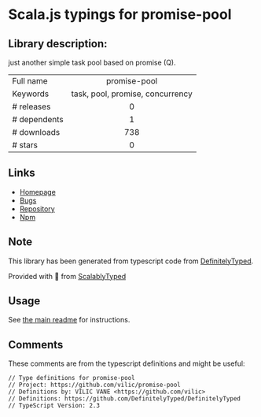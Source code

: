 
# Scala.js typings for promise-pool


## Library description:
just another simple task pool based on promise (Q).

|                    |                 |
| ------------------ | :-------------: |
| Full name          | promise-pool |
| Keywords           | task, pool, promise, concurrency |
| # releases         | 0 |
| # dependents       | 1 |
| # downloads        | 738 |
| # stars            | 0 |

## Links
- [Homepage](https://github.com/vilic/promise-pool)
- [Bugs](https://github.com/vilic/promise-pool/issues)
- [Repository](https://github.com/vilic/promise-pool)
- [Npm](https://www.npmjs.com/package/promise-pool)
    


## Note
This library has been generated from typescript code from [DefinitelyTyped](https://definitelytyped.org).

Provided with :purple_heart: from [ScalablyTyped](https://github.com/oyvindberg/ScalablyTyped)

## Usage
See [the main readme](../../readme.md) for instructions.

## Comments

These comments are from the typescript definitions and might be useful:
```
// Type definitions for promise-pool
// Project: https://github.com/vilic/promise-pool
// Definitions by: VILIC VANE <https://github.com/vilic>
// Definitions: https://github.com/DefinitelyTyped/DefinitelyTyped
// TypeScript Version: 2.3

```

